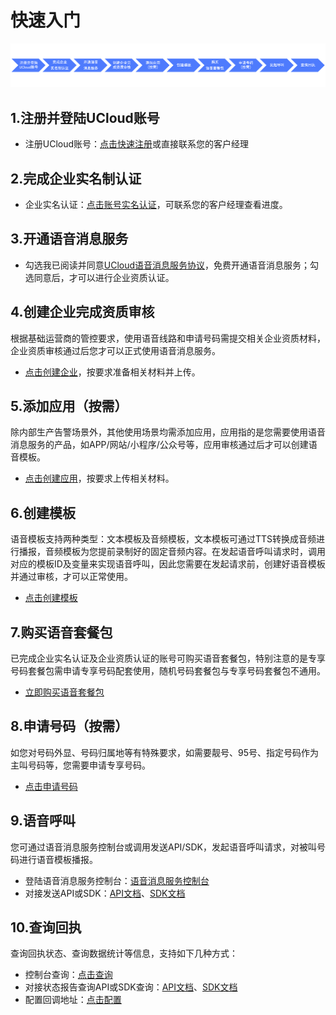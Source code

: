 <!--一下子提供一种思路，欢迎大家发挥 -->

# 快速入门

![快速入门.png](images/快速入门.png)


## 1.注册并登陆UCloud账号

* 注册UCloud账号：[点击快速注册](https://passport.ucloud.cn/#login)或直接联系您的客户经理


## 2.完成企业实名制认证

* 企业实名认证：[点击账号实名认证](https://passport.ucloud.cn/login?service=https%3A%2F%2Fconsole.ucloud.cn%2Fuaccount%2Fauthentication#login)，可联系您的客户经理查看进度。


## 3.开通语音消息服务

* 勾选我已阅读并同意[UCloud语音消息服务协议](/uvms/introduction/agreement.md)，免费开通语音消息服务；勾选同意后，才可以进行企业资质认证。


## 4.创建企业完成资质审核

根据基础运营商的管控要求，使用语音线路和申请号码需提交相关企业资质材料，企业资质审核通过后您才可以正式使用语音消息服务。

* [点击创建企业](https://console.ucloud.cn/uvms/company/create)，按要求准备相关材料并上传。


## 5.添加应用（按需）

除内部生产告警场景外，其他使用场景均需添加应用，应用指的是您需要使用语音消息服务的产品，如APP/网站/小程序/公众号等，应用审核通过后才可以创建语音模板。

* [点击创建应用](https://console.ucloud.cn/uvms/qualification)，按要求上传相关材料。


## 6.创建模板

语音模板支持两种类型：文本模板及音频模板，文本模板可通过TTS转换成音频进行播报，音频模板为您提前录制好的固定音频内容。在发起语音呼叫请求时，调用对应的模板ID及变量来实现语音呼叫，因此您需要在发起请求前，创建好语音模板并通过审核，才可以正常使用。

* [点击创建模板](https://console.ucloud.cn/uvms/interval)


## 7.购买语音套餐包

已完成企业实名认证及企业资质认证的账号可购买语音套餐包，特别注意的是专享号码套餐包需申请专享号码配套使用，随机号码套餐包与专享号码套餐包不通用。

* [立即购买语音套餐包](https://console.ucloud.cn/uvms/buy?Purpose=1)

## 8.申请号码（按需）

如您对号码外显、号码归属地等有特殊要求，如需要靓号、95号、指定号码作为主叫号码等，您需要申请专享号码。

* [点击申请号码](https://console.ucloud.cn/uvms/interval)


## 9.语音呼叫

您可通过语音消息服务控制台或调用发送API/SDK，发起语音呼叫请求，对被叫号码进行语音模板播报。

* 登陆语音消息服务控制台：[语音消息服务控制台](https://console.ucloud.cn/uvms/new)
* 对接发送API或SDK：[API文档](https://docs.ucloud.cn/api/uvms-api/send_uvms_message)、[SDK文档]()


## 10.查询回执

查询回执状态、查询数据统计等信息，支持如下几种方式：

* 控制台查询：[点击查询](https://console.ucloud.cn/uvms/)
* 对接状态报告查询API或SDK查询：[API文档](https://docs.ucloud.cn/api/uvms-api/send_uvms_message)、[SDK文档]()
* 配置回调地址：[点击配置](https://console.ucloud.cn/uvms/config)

